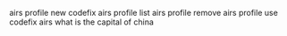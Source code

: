 

airs profile new codefix
airs profile list
airs profile remove
airs profile use codefix
airs what is the capital of china

